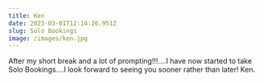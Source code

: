 ```yaml
---
title: Ken
date: 2023-03-01T12:14:26.951Z
slug: Solo Bookings
image: /images/ken.jpg
---
```

After my short break and a lot of prompting!!!....I have now started to take Solo Bookings....I look forward to seeing you sooner rather than later! Ken.

